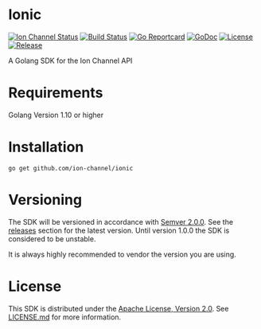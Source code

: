 # Ionic

[![Ion Channel Status](https://api.ionchannel.io/v1/report/getBadge?project_id=1166459a-15fe-420b-856f-874e612b08a6&branch=master)](http://console.ionchannel.io/)
[![Build Status](https://travis-ci.org/ion-channel/ionic.svg?branch=master)](https://travis-ci.org/ion-channel/ionic)
[![Go Reportcard](https://goreportcard.com/badge/github.com/ion-channel/ionic)](https://goreportcard.com/report/github.com/ion-channel/ionic)
[![GoDoc](https://godoc.org/github.com/ion-channel/ionic?status.svg)](https://godoc.org/github.com/ion-channel/ionic)
[![License](https://img.shields.io/badge/License-Apache%202.0-blue.svg)](https://github.com/ion-channel/ionic/blob/master/LICENSE.md)
[![Release](https://img.shields.io/github/release/ion-channel/ionic.svg)](https://github.com/ion-channel/ionic/releases/latest)

A Golang SDK for the Ion Channel API

# Requirements
Golang Version 1.10 or higher

# Installation

```
go get github.com/ion-channel/ionic
```

# Versioning

The SDK will be versioned in accordance with [Semver 2.0.0](http://semver.org).  See the [releases](https://github.com/ion-channel/ionic/releases) section for the latest version.  Until version 1.0.0 the SDK is considered to be unstable.

It is always highly recommended to vendor the version you are using.

# License
This SDK is distributed under the [Apache License, Version 2.0](http://www.apache.org/licenses/LICENSE-2.0).  See [LICENSE.md](./LICENSE.md) for more information.

